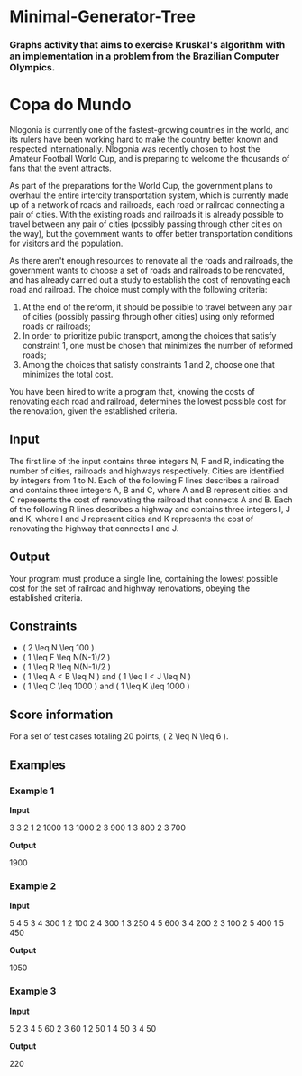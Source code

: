 ﻿# Minimal-Generator-Tree
### Graphs activity that aims to exercise Kruskal's algorithm with an implementation in a problem from the Brazilian Computer Olympics.

# Copa do Mundo

Nlogonia is currently one of the fastest-growing countries in the world, and its rulers have been working hard to make the country better known and respected internationally. Nlogonia was recently chosen to host the Amateur Football World Cup, and is preparing to welcome the thousands of fans that the event attracts.

As part of the preparations for the World Cup, the government plans to overhaul the entire intercity transportation system, which is currently made up of a network of roads and railroads, each road or railroad connecting a pair of cities. With the existing roads and railroads it is already possible to travel between any pair of cities (possibly passing through other cities on the way), but the government wants to offer better transportation conditions for visitors and the population.

As there aren't enough resources to renovate all the roads and railroads, the government wants to choose a set of roads and railroads to be renovated, and has already carried out a study to establish the cost of renovating each road and railroad. The choice must comply with the following criteria:

1. At the end of the reform, it should be possible to travel between any pair of cities (possibly passing through other cities) using only reformed roads or railroads;
2. In order to prioritize public transport, among the choices that satisfy constraint 1, one must be chosen that minimizes the number of reformed roads;
3. Among the choices that satisfy constraints 1 and 2, choose one that minimizes the total cost.

You have been hired to write a program that, knowing the costs of renovating each road and railroad, determines the lowest possible cost for the renovation, given the established criteria.

## Input

The first line of the input contains three integers N, F and R, indicating the number of cities, railroads and highways respectively. Cities are identified by integers from 1 to N. Each of the following F lines describes a railroad and contains three integers A, B and C, where A and B represent cities and C represents the cost of renovating the railroad that connects A and B. Each of the following R lines describes a highway and contains three integers I, J and K, where I and J represent cities and K represents the cost of renovating the highway that connects I and J.

## Output

Your program must produce a single line, containing the lowest possible cost for the set of railroad and highway renovations, obeying the established criteria.

## Constraints

- \( 2 \leq N \leq 100 \)
- \( 1 \leq F \leq N(N-1)/2 \)
- \( 1 \leq R \leq N(N-1)/2 \)
- \( 1 \leq A < B \leq N \) and \( 1 \leq I < J \leq N \)
- \( 1 \leq C \leq 1000 \) and \( 1 \leq K \leq 1000 \)

## Score information

For a set of test cases totaling 20 points, \( 2 \leq N \leq 6 \).

## Examples

### Example 1

**Input**

3 3 2
1 2 1000
1 3 1000
2 3 900
1 3 800
2 3 700


**Output**

1900


### Example 2

**Input**

5 4 5
3 4 300
1 2 100
2 4 300
1 3 250
4 5 600
3 4 200
2 3 100
2 5 400
1 5 450


**Output**

1050


### Example 3

**Input**

5 2 3
4 5 60
2 3 60
1 2 50
1 4 50
3 4 50


**Output**

220
